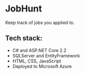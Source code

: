 # JobHunt
Keep track of jobs you applied to.

## Tech stack:
- C# and ASP.NET Core 2.2
- SQLServer and EntityFramework
- HTML, CSS, JavaScript
- Deployed to Microsoft Azure
